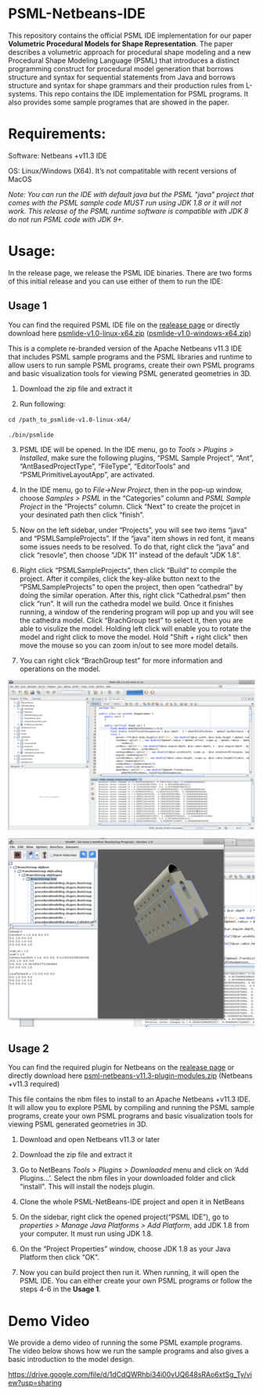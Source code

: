 # PSML-Netbeans-IDE

This repository contains the official PSML IDE implementation for our paper **Volumetric Procedural Models for Shape Representation**. The paper describes a volumetric approach for procedural shape modeling and a new Procedural Shape Modeling Language (PSML) that introduces a distinct programming construct for procedural model generation that borrows structure and syntax for sequential statements from Java and borrows structure and syntax for shape grammars and their production rules from L-systems. This repo contains the IDE implementation for PSML programs. It also provides some sample programes that are showed in the paper.



# Requirements:

Software: Netbeans +v11.3 IDE

OS: Linux/Windows (X64). It’s not compatitable with recent versions of MacOS


*Note: You can run the IDE with default java but the PSML "java" project that comes with the PSML sample code MUST run using JDK 1.8 or it will not work. This release of the PSML runtime software is compatible with JDK 8 do not run PSML code with JDK 9+.*



# Usage:

In the release page, we release the PSML IDE binaries. There are two forms of this initial release and you can use either of them to run the IDE:

## Usage 1

You can find the required PSML IDE file on the [realease page](https://github.com/uncc-visionlab/psml-netbeans-ide/releases) or directly download here [psmlide-v1.0-linux-x64.zip](https://github.com/uncc-visionlab/psml-netbeans-ide/releases/download/v1.0.0-alpha/psmlide-v1.0-linux-x64.zip) ([psmlide-v1.0-windows-x64.zip](https://github.com/uncc-visionlab/psml-netbeans-ide/releases/download/v1.0.0-alpha/psmlide-v1.0-windows-x64.zip))


This is a complete re-branded version of the Apache Netbeans v11.3 IDE that includes PSML sample programs and the PSML libraries and runtime to allow users to run sample PSML programs, create their own PSML programs and basic visualization tools for viewing PSML generated geometries in 3D.

1. Download the zip file and extract it

2. Run following:

`cd /path_to_psmlide-v1.0-linux-x64/`

`./bin/psmlide`

3. PSML IDE will be opened. In the IDE menu, go to *Tools > Plugins > Installed*, make sure the following plugins, “PSML Sample Project”, “Ant”, “AntBasedProjectType”, “FileType”, “EditorTools” and “PSMLPrimitiveLayoutApp”, are activated. 

4. In the IDE menu, go to *File->New Project*, then in the pop-up window, choose *Samples > PSML* in the “Categories” column and *PSML Sample Project* in the “Projects” column. Click “Next” to create the projcet in your desinated path then click “finish”.

5. Now on the left sidebar, under “Projects”, you will see two items “java” and “PSMLSampleProjects”. If the “java” item shows in red font, it means some issues needs to be resolved. To do that, right click the “java” and click “resovle”, then choose "JDK 11” instead of the default "JDK 1.8”.

6. Right click “PSMLSampleProjects”, then click “Build” to compile the project. After it compiles, click the key-alike button next to the “PSMLSampleProjects” to open the project, then open “cathedral” by doing the similar operation. After this, right click “Cathedral.psm” then click “run”. It will run the cathedra model we build. Once it finishes running, a window of the rendering program will pop up and you will see the cathedra model. Click “BrachGroup test” to select it, then you are able to visulize the model. Holding left click will enable you to rotate the model and right click to move the model. Hold "Shift + right click" then move the mouse so you can zoom in/out to see more model details. 

7. You can right click “BrachGroup test” for more information and operations on the model.

![PSML-IDE-1](./images/PSML-IDE-1.png)

![PSML-IDE-2](./images/PSML-IDE-2.png)


## Usage 2
You can find the required plugin for Netbeans on the [realease page](https://github.com/uncc-visionlab/psml-netbeans-ide/releases) or directly download here [psml-netbeans-v11.3-plugin-modules.zip](https://github.com/uncc-visionlab/psml-netbeans-ide/releases/download/v1.0.0-alpha/psml-netbeans-v11.3-plugin-modules.zip) (Netbeans +v11.3 required)

This file contains the nbm files to install to an Apache Netbeans +v11.3 IDE. It will allow you to explore PSML by compiling and running the PSML sample programs, create your own PSML programs and basic visualization tools for viewing PSML generated geometries in 3D.

1. Download and open Netbeans v11.3 or later

2. Download the zip file and extract it

3. Go to NetBeans *Tools > Plugins > Downloaded* menu and click on ‘Add Plugins…’. Select the nbm files in your downloaded folder and click “install". This will install the nodejs plugin.

4. Clone the whole PSML-NetBeans-IDE project and open it in NetBeans

5. On the sidebar, right click the opened project(“PSML IDE”), go to *properties > Manage Java Platforms > Add Platform*, add JDK 1.8 from your computer. It must run using JDK 1.8.

6. On the “Project Properties” window, choose JDK 1.8 as your Java Platform then click “OK".

7. Now you can build project then run it. When running, it will open the PSML IDE. You can either create your own PSML programs or follow the steps 4-6 in the **Usage 1**.

# Demo Video
We provide a demo video of running the some PSML example programs. The video below shows how we run the sample programs and also gives a basic introduction to the model design.

https://drive.google.com/file/d/1dCdQWRhbi34i00vUQ648sRAo6xtSg_Ty/view?usp=sharing


